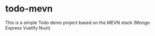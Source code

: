 # todo-mevn
This is a simple Todo demo project based on the MEVN stack (Mongo Express Vuetify Nuxt)
